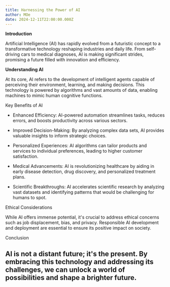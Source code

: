```yaml
---
title: Harnessing the Power of AI
author: MOe
date: 2024-12-11T22:00:00.000Z
---
```


  **Introduction**


  Artificial Intelligence (AI) has rapidly evolved from a futuristic concept to
  a transformative technology reshaping industries and daily life. From
  self-driving cars to medical diagnoses, AI is making significant strides,
  promising a future filled with innovation and efficiency.


  **Understanding AI**


  At its core, AI refers to the development of intelligent agents capable of
  perceiving their environment, learning, and making decisions. This technology
  is powered by algorithms and vast amounts of data, enabling machines to mimic
  human cognitive functions.


  Key Benefits of AI


  * Enhanced Efficiency: AI-powered automation streamlines tasks, reduces
  errors, and boosts productivity across various sectors.

  * Improved Decision-Making: By analyzing complex data sets, AI provides
  valuable insights to inform strategic choices.

  * Personalized Experiences: AI algorithms can tailor products and services to
  individual preferences, leading to higher customer satisfaction.

  * Medical Advancements: AI is revolutionizing healthcare by aiding in early
  disease detection, drug discovery, and personalized treatment plans.

  * Scientific Breakthroughs: AI accelerates scientific research by analyzing
  vast datasets and identifying patterns that would be challenging for humans to
  spot.


  Ethical Considerations


  While AI offers immense potential, it's crucial to address ethical concerns
  such as job displacement, bias, and privacy. Responsible AI development and
  deployment are essential to ensure its positive impact on society.


  Conclusion


  AI is not a distant future; it's the present. By embracing this technology and
  addressing its challenges, we can unlock a world of possibilities and shape a
  brighter future.
---

